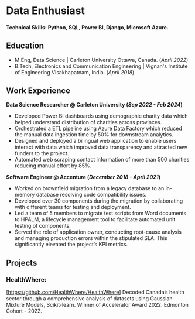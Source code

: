 # Data Enthusiast

#### Technical Skills: Python, SQL, Power BI, Django, Microsoft Azure.

## Education				       		
- M.Eng, Data Science	| Carleton University
  Ottawa, Canada. (_April 2022_)	 			        		
- B.Tech, Electronics and Communication Engineering | Vignan's Institute of Engineering Visakhapatnam, India. (_April 2018_)

## Work Experience
**Data Science Researcher @ Carleton University (_Sep 2022 - Feb 2024_)**
- Developed Power BI dashboards using demographic charity data which helped understand distribution of charities across provinces.
- Orchestrated a ETL pipeline using Azure Data Factory which reduced the manual data ingestion time by 50% for downstream analytics.
- Designed and deployed a bilingual web application to enable users interact with data which improved data transparency and attracted new funders to the project.
- Automated web scraping contact information of more than 500 charities reducing manual effort by 85%.

**Software Engineer @ Accenture (_December 2018 - April 2021_)**
- Worked on brownfield migration from a legacy database to an in-memory database resolving code compatibility issues.
- Developed over 30 components during the migration by collaborating with different teams for testing and deployment.
- Led a team of 5 members to migrate test scripts from Word documents to HPALM, a lifecycle management tool to facilitate automated unit testing of components.
- Served the role of application owner, conducting root-cause analysis and managing production errors within the stipulated SLA. This significantly elevated the project’s KPI metrics.

## Projects


### HealthWhere:
[https://github.com/HealthWhere/HealthWhere]
Decoded Canada’s health sector through a comprehensive analysis of datasets using
Gaussian Mixture Models, Scikit-learn. Winner of Accelerator Award 2022. Edmonton Cohort - 2022.
